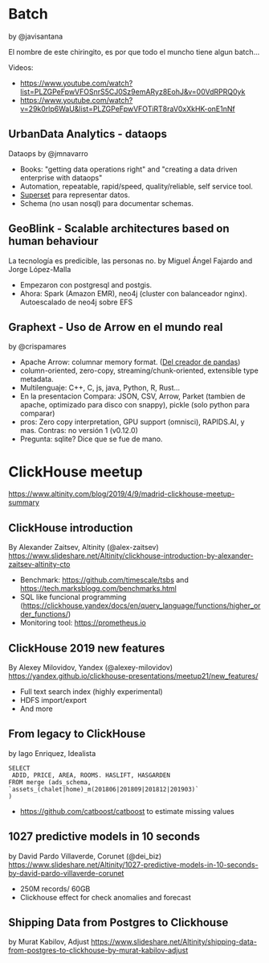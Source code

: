 Batch
=====
by @javisantana

El nombre de este chiringito, es por que todo el muncho tiene algun batch...

Videos:

* https://www.youtube.com/watch?list=PLZGPeFpwVFOSnrS5CJ0Sz9emARyz8EohJ&v=00VdRPRQ0yk
* https://www.youtube.com/watch?v=29k0rlp6WaU&list=PLZGPeFpwVFOTiRT8raV0xXkHK-onE1nNf

UrbanData Analytics - dataops
-----------------------------
Dataops by @jmnavarro

* Books: "getting data operations right" and "creating a data driven enterprise with dataops"
* Automation, repeatable, rapid/speed, quality/reliable, self service tool.
* [Superset](https://superset.incubator.apache.org/) para representar datos.
* Schema (no usan nosql) para documentar schemas.


GeoBlink - Scalable architectures based on human behaviour
----------------------------------------------------------
La tecnología es predicible, las personas no. by Miguel Ángel Fajardo and Jorge López-Malla

* Empezaron con postgresql and postgis.
* Ahora: Spark (Amazon EMR), neo4j (cluster con balanceador nginx). Autoescalado de neo4j sobre EFS


Graphext - Uso de Arrow en el mundo real
----------------------------------------
by @crispamares

* Apache Arrow: columnar memory format. ([Del creador de pandas](http://wesmckinney.com/blog/apache-arrow-pandas-internals/))
* column-oriented, zero-copy, streaming/chunk-oriented, extensible type metadata.
* Multilenguaje: C++, C, js, java, Python, R, Rust...
* En la presentacion Compara: JSON, CSV, Arrow, Parket (tambien de apache, optimizado para disco con snappy), pickle (solo python para comparar)
* pros: Zero copy interpretation, GPU support (omnisci), RAPIDS.AI, y mas. Contras: no versión 1 (v0.12.0)
* Pregunta: sqlite? Dice que se fue de mano.


ClickHouse meetup
==================
https://www.altinity.com/blog/2019/4/9/madrid-clickhouse-meetup-summary

ClickHouse introduction
-----------------------
By Alexander Zaitsev, Altinity (@alex-zaitsev)
https://www.slideshare.net/Altinity/clickhouse-introduction-by-alexander-zaitsev-altinity-cto

* Benchmark: https://github.com/timescale/tsbs and https://tech.marksblogg.com/benchmarks.html
* SQL like funcional programming (https://clickhouse.yandex/docs/en/query_language/functions/higher_order_functions/)
* Monitoring tool: https://prometheus.io


ClickHouse 2019 new features
----------------------------
By Alexey Milovidov, Yandex (@alexey-milovidov)
https://yandex.github.io/clickhouse-presentations/meetup21/new_features/

* Full text search index (highly experimental)
* HDFS import/export
* And more

From legacy to ClickHouse
-------------------------
by Iago Enriquez, Idealista

```
SELECT
 ADID, PRICE, AREA, ROOMS. HASLIFT, HASGARDEN
FROM merge (ads_schema,
`assets_(chalet|home)_m(201806|201809|201812|201903)`
)
```

* https://github.com/catboost/catboost to  estimate missing values



1027 predictive models in 10 seconds
------------------------------------
by David Pardo Villaverde, Corunet (@dei_biz)
https://www.slideshare.net/Altinity/1027-predictive-models-in-10-seconds-by-david-pardo-villaverde-corunet

* 250M records/ 60GB
* Clickhouse effect for check anomalies and forecast



Shipping Data from Postgres to Clickhouse
-----------------------------------------
by Murat Kabilov, Adjust
https://www.slideshare.net/Altinity/shipping-data-from-postgres-to-clickhouse-by-murat-kabilov-adjust

